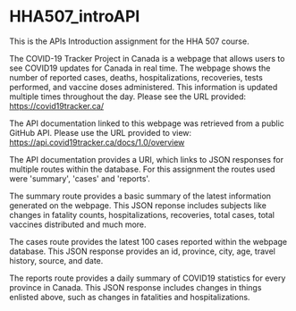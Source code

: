 # HHA507_introAPI
This is the APIs Introduction assignment for the HHA 507 course. 

The COVID-19 Tracker Project in Canada is a webpage that allows users to see COVID19 updates for Canada in real time. 
The webpage shows the number of reported cases, deaths, hospitalizations, recoveries, tests performed, and vaccine doses administered. 
This information is updated multiple times throughout the day. 
Please see the URL provided: https://covid19tracker.ca/ 

The API documentation linked to this webpage was retrieved from a public GitHub API. 
Please use the URL provided to view: https://api.covid19tracker.ca/docs/1.0/overview

The API documentation provides a URI, which links to JSON responses for multiple routes within the database. 
For this assignment the routes used were 'summary', 'cases' and 'reports'. 

The summary route provides a basic summary of the latest information generated on the webpage. 
This JSON reponse includes subjects like changes in fatality counts, hospitalizations, recoveries, total cases, total vaccines distributed and much more. 

The cases route provides the latest 100 cases reported within the webpage database. 
This JSON response provides an id, province, city, age, travel history, source, and date. 

The reports route provides a daily summary of COVID19 statistics for every province in Canada. 
This JSON response includes changes in things enlisted above, such as changes in fatalities and hospitalizations. 
